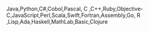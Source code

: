 Java,Python,C#,Cobol,Pascal, C ,C++,Ruby,Objective-C,JavaScript,Perl,Scala,Swift,Fortran,Assembly,Go, R ,Lisp,Ada,Haskell,MathLab,Basic,Clojure